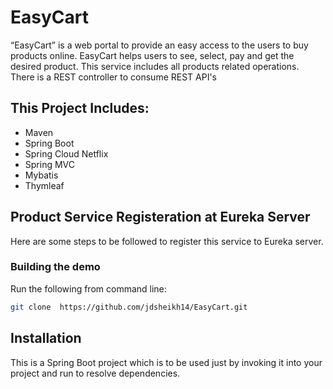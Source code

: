 # EasyCart
“EasyCart” is a web portal to provide an easy access to the users to buy products online. EasyCart helps users to see, select, pay and get the desired product. This service includes all products related operations. There is a REST controller to consume REST API's

## This Project Includes:
- Maven
- Spring Boot
- Spring Cloud Netflix
- Spring MVC
- Mybatis
- Thymleaf

## Product Service Registeration at Eureka Server

Here are some steps to be followed to register this service to Eureka server.

### Building the demo
Run the following from command line:

```bash
git clone  https://github.com/jdsheikh14/EasyCart.git
```

## Installation
This is a Spring Boot project which is to be used just by invoking it into your project and run to resolve dependencies.
